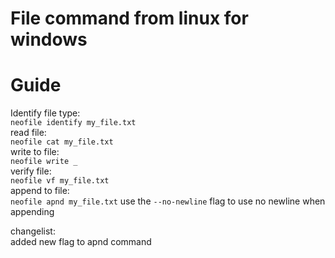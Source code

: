 
# File command from linux for windows

# Guide 


Identify file type:<br>
`neofile identify my_file.txt`<br>
read file:<br>
`neofile cat my_file.txt`<br>
write to file: <br>
`neofile write _`<br>
verify file:<br>
`neofile vf my_file.txt`<br>
append to file:<br>
`neofile apnd my_file.txt` use the `--no-newline` flag to use no newline when appending<br>



changelist:<br>
added new flag to apnd command<br>

